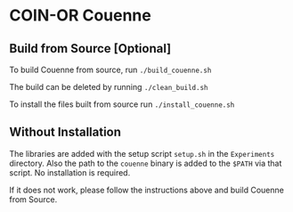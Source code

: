 # COIN-OR Couenne

## Build from Source [Optional]

To build Couenne from source, run `./build_couenne.sh`

The build can be deleted by running `./clean_build.sh`

To install the files built from source run `./install_couenne.sh`

## Without Installation

The libraries are added with the setup script `setup.sh` in the `Experiments` directory.
Also the path to the `couenne` binary is added to the `$PATH` via that script.
No installation is required.

If it does not work, please follow the instructions above and build Couenne from Source.

